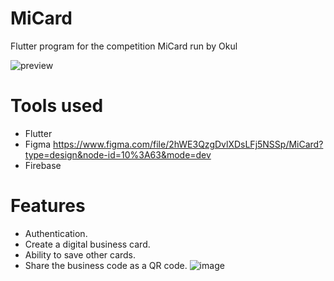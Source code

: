 # MiCard
Flutter program for the competition MiCard run by Okul






![preview](https://github.com/Ahmed1Bukha/MiCard/assets/56551464/7beddf5d-6c17-4f75-90ba-0f86824ee87e)




# Tools used

- Flutter
- Figma https://www.figma.com/file/2hWE3QzgDvlXDsLFj5NSSp/MiCard?type=design&node-id=10%3A63&mode=dev
- Firebase

# Features

- Authentication.
- Create a digital business card.
- Ability to save other cards.
- Share the business code as a QR code.
![image](https://github.com/Ahmed1Bukha/MiCard/assets/56551464/8afdca8e-8b1a-49d6-94c6-7e45f679e538)
